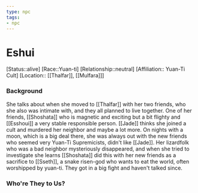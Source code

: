 ```yaml
---
type: npc
tags: 
- npc
---
```


# Eshui
[Status::alive]
[Race::Yuan-ti]
[Relationship::neutral]
[Affiliation:: Yuan-Ti Cult]
[Location:: [[Thalfar]], [[Mulfara]]]

### Background
She talks about when she moved to [[Thalfar]] with her two friends, who she also was intimate with, and they all planned to live together. One of her friends, [[Shoshata]] who is magnetic and exciting but a bit flighty and [[Esshoui]] a very stable responsible person. [[Jade]] thinks she joined a cult and murdered her neighbor and maybe a lot more. On nights with a moon, which is a big deal there, she was always out with the new friends who seemed very Yuan-Ti Supremicists, didn't like [[Jade]]. Her lizardfolk who was a bad neighbor mysteriously disappeared, and when she tried to investigate she learns [[Shoshata]] did this with her new friends as a sacrifice to [[Sseth]], a snake risen-god who wants to eat the world, often worshipped by yuan-ti. They got in a big fight and haven't talked since. 

### Who're They to Us?